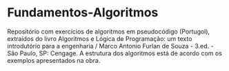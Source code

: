 # Fundamentos-Algoritmos
Repositório com exercícios de algoritmos em pseudocódigo (Portugol), extraídos do livro Algoritmos e Lógica de Programação: um texto introdutório para a engenharia / Marco Antonio Furlan de Souza - 3.ed. - São Paulo, SP: Cengage. A estrutura dos algoritmos está de acordo com os exemplos apresentados na obra. 
